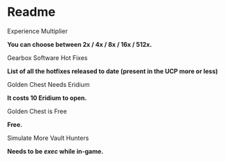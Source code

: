 Readme
=============

Experience Multiplier

**You can choose between 2x / 4x / 8x / 16x / 512x.**

Gearbox Software Hot Fixes

**List of all the hotfixes released to date (present in the UCP more or less)**

Golden Chest Needs Eridium

**It costs 10 Eridium to open.**

Golden Chest is Free

**Free.**

Simulate More Vault Hunters

**Needs to be _exec_ while in-game.**
